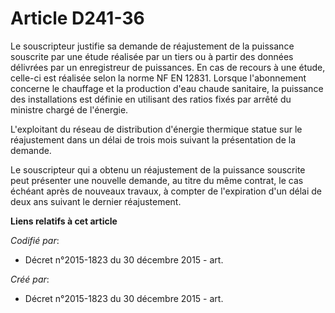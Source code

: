 # Article D241-36

Le souscripteur justifie sa demande de réajustement de la puissance souscrite par une étude réalisée par un tiers ou à partir
des données délivrées par un enregistreur de puissances. En cas de recours à une étude, celle-ci est réalisée selon la norme
NF EN 12831. Lorsque l'abonnement concerne le chauffage et la production d'eau chaude sanitaire, la puissance des
installations est définie en utilisant des ratios fixés par arrêté du ministre chargé de l'énergie.

L'exploitant du réseau de distribution d'énergie thermique statue sur le réajustement dans un délai de trois mois suivant la
présentation de la demande.

Le souscripteur qui a obtenu un réajustement de la puissance souscrite peut présenter une nouvelle demande, au titre du même
contrat, le cas échéant après de nouveaux travaux, à compter de l'expiration d'un délai de deux ans suivant le dernier
réajustement.

**Liens relatifs à cet article**

_Codifié par_:

  - Décret n°2015-1823 du 30 décembre 2015 - art.

_Créé par_:

  - Décret n°2015-1823 du 30 décembre 2015 - art.
